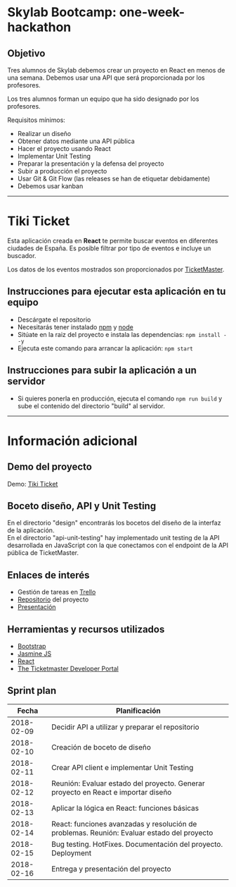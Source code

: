 # Skylab Bootcamp: one-week-hackathon

## Objetivo  
Tres alumnos de Skylab debemos crear un proyecto en React en menos de una semana. Debemos usar una API que será proporcionada por los profesores.  

Los tres alumnos forman un equipo que ha sido designado por los profesores.


Requisitos mínimos:
* Realizar un diseño
* Obtener datos mediante una API pública
* Hacer el proyecto usando React
* Implementar Unit Testing
* Preparar la presentación y la defensa del proyecto
* Subir a producción el proyecto
* Usar Git & Git Flow (las releases se han de etiquetar debidamente)
* Debemos usar kanban

------------------

# Tiki Ticket

Esta aplicación creada en **React** te permite buscar eventos en diferentes ciudades de España. Es posible filtrar por tipo de eventos e incluye un buscador.

Los datos de los eventos mostrados son proporcionados por [TicketMaster](https://www.ticketmaster.es).

## Instrucciones para ejecutar esta aplicación en tu equipo

* Descárgate el repositorio
* Necesitarás tener instalado [npm](https://www.npmjs.com) y [node](https://nodejs.org/es/)
* Sitúate en la raiz del proyecto e instala las dependencias: `npm install --y`
* Ejecuta este comando para arrancar la aplicación: `npm start`


## Instrucciones para subir la aplicación a un servidor

* Si quieres ponerla en producción, ejecuta el comando `npm run build` y sube el contenido del directorio "build" al servidor.


------------------

# Información adicional  


## Demo del proyecto 

Demo: [Tiki Ticket](http://tiki-ticket.surge.sh)  


## Boceto diseño, API y Unit Testing  

En el directorio "design" encontrarás los bocetos del diseño de la interfaz de la aplicación.  
En el directorio "api-unit-testing" hay implementado unit testing de la API desarrollada en JavaScript con la que conectamos con el endpoint de la API pública de TicketMaster.  


## Enlaces de interés  

* Gestión de tareas en [Trello](https://trello.com/b/jt3Bpx3M/tiki-ticket)
* [Repositorio](https://github.com/didaquis/skylab-bootcamp-one-week-hackathon) del proyecto
* [Presentación](https://sway.com/4t7i70eyy6cE7HZl?ref=Link&loc=play)


## Herramientas y recursos utilizados  

* [Bootstrap](https://getbootstrap.com)
* [Jasmine JS](https://jasmine.github.io)
* [React](https://github.com/facebook/create-react-app)
* [The Ticketmaster Developer Portal](https://developer.ticketmaster.com/api-explorer/v2/)


## Sprint plan  

|    Fecha   |  Planificación  |
|------------|-----------------|
| 2018-02-09 | Decidir API a utilizar y preparar el repositorio | 
| 2018-02-10 | Creación de boceto de diseño | 
| 2018-02-11 | Crear API client e implementar Unit Testing | 
| 2018-02-12 | Reunión: Evaluar estado del proyecto. Generar proyecto en React e importar diseño | 
| 2018-02-13 | Aplicar la lógica en React: funciones básicas | 
| 2018-02-14 | React: funciones avanzadas y resolución de problemas. Reunión: Evaluar estado del proyecto | 
| 2018-02-15 | Bug testing. HotFixes. Documentación del proyecto. Deployment | 
| 2018-02-16 | Entrega y presentación del proyecto | 


